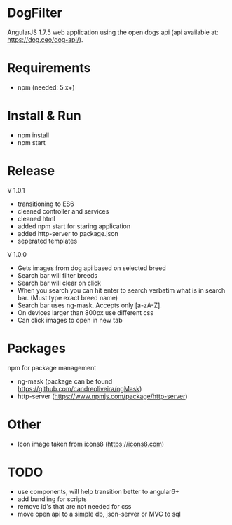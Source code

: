 # DogFilter

AngularJS 1.7.5 web application using the open dogs api (api available at: https://dog.ceo/dog-api/).

# Requirements
+ npm (needed: 5.x+)

# Install & Run
+ npm install
+ npm start

# Release 
V 1.0.1
+ transitioning to ES6
+ cleaned controller and services
+ cleaned html
+ added npm start for staring application
+ added http-server to package.json
+ seperated templates

V 1.0.0
+ Gets images from dog api based on selected breed
+ Search bar will filter breeds
+ Search bar will clear on click
+ When you search you can hit enter to search verbatim what is in search bar.  (Must type exact breed name)
+ Search bar uses ng-mask.  Accepts only [a-zA-Z].
+ On devices larger than 800px use different css
+ Can click images to open in new tab

# Packages

npm for package management
+ ng-mask (package can be found https://github.com/candreoliveira/ngMask)
+ http-server (https://www.npmjs.com/package/http-server)

# Other 

+ Icon image taken from icons8 (https://icons8.com)

# TODO
+ use components, will help transition better to angular6+
+ add bundling for scripts
+ remove id's that are not needed for css
+ move open api to a simple db, json-server or MVC to sql 
